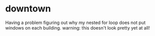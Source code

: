 downtown
========

Having a problem figuring out why my nested for loop does not put windows on each building.  warning: this doesn't look pretty yet at all!
